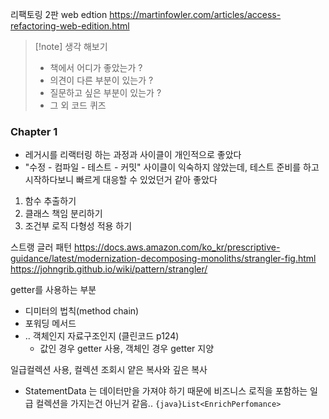 
리팩토링 2판 web edtion 
https://martinfowler.com/articles/access-refactoring-web-edition.html


>[!note] 생각 해보기
>- 책에서 어디가 좋았는가 ? 
>- 의견이 다른 부분이 있는가 ?
>- 질문하고 싶은 부분이 있는가 ?
>- 그 외 코드 퀴즈

### Chapter 1
- 레거시를 리랙터링 하는 과정과 사이클이 개인적으로 좋았다
- "수정 - 컴파일 - 테스트 - 커밋" 사이클이 익숙하지 않았는데, 테스트 준비를 하고 시작하다보니 빠르게 대응할 수 있었던거 같아 좋았다

1. 함수 추출하기
2. 클래스 책임 분리하기
3. 조건부 로직 다형성 적용 하기


스트랭 글러 패턴
https://docs.aws.amazon.com/ko_kr/prescriptive-guidance/latest/modernization-decomposing-monoliths/strangler-fig.html
https://johngrib.github.io/wiki/pattern/strangler/

getter를 사용하는 부분
- 디미터의 법칙(method chain)
- 포워딩 메서드
- .. 객체인지 자료구조인지 (클린코드 p124)
	- 값인 경우 getter 사용, 객체인 경우 getter 지양

일급컬렉션 사용, 컬렉션 조회시 얕은 복사와 깊은 복사
- StatementData 는 데이터만을 가져야 하기 때문에 비즈니스 로직을 포함하는 일급 컬렉션을 가지는건 아닌거 같음.. `{java}List<EnrichPerfomance>`



